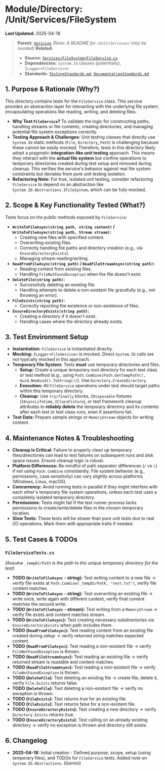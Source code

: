 # Module/Directory: /Unit/Services/FileSystem

**Last Updated:** 2025-04-18

> **Parent:** [`Services`](../README.md)
> *(Note: A README for `/Unit/Services/` may be needed)*
> **Related:**
> * **Source:** [`Services/FileSystem/FileService.cs`](../../../../api-server/Services/FileSystem/FileService.cs)
> * **Dependencies:** `System.IO` classes (potentially), `ILogger<FileService>`
> * **Standards:** [`TestingStandards.md`](../../../../Zarichney.Standards/Standards/TestingStandards.md), [`DocumentationStandards.md`](../../../../Zarichney.Standards/Development/DocumentationStandards.md)

## 1. Purpose & Rationale (Why?)

This directory contains tests for the `FileService` class. This service provides an abstraction layer for interacting with the underlying file system, encapsulating operations like reading, writing, and deleting files.

* **Why Test `FileService`?** To validate the logic for constructing paths, handling streams or file contents, creating directories, and managing potential file system exceptions correctly.
* **Testing Approach & Challenges:** Unit testing classes that directly use `System.IO` static methods (`File`, `Directory`, `Path`) is challenging because these cannot be easily mocked. Therefore, tests in this directory likely adopt a pragmatic **integration-like unit testing** approach. This means they interact with the **actual file system** but confine operations to temporary directories created during test setup and removed during cleanup. This verifies the service's behavior against real file system constraints but deviates from pure unit testing isolation.
* **Refactoring Note:** For true, isolated unit testing, consider refactoring `FileService` to depend on an abstraction like `System.IO.Abstractions.IFileSystem`, which can be fully mocked.

## 2. Scope & Key Functionality Tested (What?)

Tests focus on the public methods exposed by `FileService`:

* **`WriteToFileAsync(string path, string content)` / `WriteToFileAsync(string path, Stream stream)`:**
    * Creating new files with specified content.
    * Overwriting existing files.
    * Correctly handling file paths and directory creation (e.g., via `EnsureDirectoryExists`).
    * Managing stream reading/writing.
* **`ReadFromFileAsync(string path)` / `ReadFileStreamAsync(string path)`:**
    * Reading content from existing files.
    * Handling `FileNotFoundException` when the file doesn't exist.
* **`DeleteFile(string path)`:**
    * Successfully deleting an existing file.
    * Handling attempts to delete a non-existent file gracefully (e.g., not throwing an error).
* **`FileExists(string path)`:**
    * Correctly reporting the existence or non-existence of files.
* **`EnsureDirectoryExists(string path)`:**
    * Creating a directory if it doesn't exist.
    * Handling cases where the directory already exists.

## 3. Test Environment Setup

* **Instantiation:** `FileService` is instantiated directly.
* **Mocking:** `ILogger<FileService>` is mocked. Direct `System.IO` calls are *not* typically mocked in this approach.
* **Temporary File System:** Tests **must** use temporary directories and files.
    * **Setup:** Create a unique temporary root directory for each test class or test method (e.g., using `Path.Combine(Path.GetTempPath(), Guid.NewGuid().ToString())`). Use `Directory.CreateDirectory`.
    * **Execution:** All `FileService` operations under test should target paths within this temporary directory.
    * **Cleanup:** Use `try/finally` blocks, `IDisposable` fixtures (`IAsyncLifetime`, `IClassFixture`), or test framework cleanup attributes to **reliably delete** the temporary directory and its contents after each test or test class runs, even if assertions fail.
* **Test Data:** Prepare sample strings or `MemoryStream` objects for writing content.

## 4. Maintenance Notes & Troubleshooting

* **Cleanup is Critical:** Failure to properly clean up temporary files/directories can lead to test failures on subsequent runs and disk space issues. Ensure cleanup logic is robust.
* **Platform Differences:** Be mindful of path separator differences (`/` vs `\`) if not using `Path.Combine` consistently. File system behavior (e.g., permissions, case sensitivity) can vary slightly across platforms (Windows, Linux, macOS).
* **Concurrency:** Avoid running tests in parallel if they might interfere with each other's temporary file system operations, unless each test uses a completely isolated temporary directory.
* **Permissions:** Tests might fail if the test runner process lacks permissions to create/write/delete files in the chosen temporary location.
* **Slow Tests:** These tests will be slower than pure unit tests due to real I/O operations. Mark them with appropriate traits if needed.

## 5. Test Cases & TODOs

### `FileServiceTests.cs`
*(Assume `_tempDirPath` is the path to the unique temporary directory for the test)*

* **TODO (`WriteToFileAsync` - string):** Test writing content to a new file -> verify file exists at `Path.Combine(_tempDirPath, "test.txt")`, verify file content matches.
* **TODO (`WriteToFileAsync` - string):** Test overwriting an existing file -> write once, write again with different content, verify final content matches the second write.
* **TODO (`WriteToFileAsync` - stream):** Test writing from a `MemoryStream` -> verify file exists and content matches stream.
* **TODO (`WriteToFileAsync`):** Test creating necessary subdirectories via `EnsureDirectoryExists` when path includes them.
* **TODO (`ReadFromFileAsync`):** Test reading content from an existing file created during setup -> verify returned string matches expected content.
* **TODO (`ReadFromFileAsync`):** Test reading a non-existent file -> verify `FileNotFoundException` is thrown.
* **TODO (`ReadFileStreamAsync`):** Test reading an existing file -> verify returned stream is readable and content matches.
* **TODO (`ReadFileStreamAsync`):** Test reading a non-existent file -> verify `FileNotFoundException` is thrown.
* **TODO (`DeleteFile`):** Test deleting an existing file -> create file, delete it, verify `File.Exists` returns false.
* **TODO (`DeleteFile`):** Test deleting a non-existent file -> verify no exception is thrown.
* **TODO (`FileExists`):** Test returns true for an existing file.
* **TODO (`FileExists`):** Test returns false for a non-existent file.
* **TODO (`EnsureDirectoryExists`):** Test creating a new directory -> verify `Directory.Exists` returns true.
* **TODO (`EnsureDirectoryExists`):** Test calling on an already existing directory -> verify no exception is thrown and directory still exists.

## 6. Changelog

* **2025-04-18:** Initial creation - Defined purpose, scope, setup (using temporary files), and TODOs for `FileService` tests. Added note on `System.IO.Abstractions`. (Gemini)

